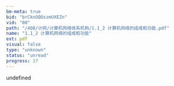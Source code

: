 ```yaml
---
bm-meta: true
bid: "brCknOQOszmUXEZn"
vid: "00"
path: "/408/计网/计算机网络体系机构/1.1_2 计算机网络的组成和功能.pdf"
name: "1.1_2 计算机网络的组成和功能"
ext: pdf
visual: false
type: "unknown"
status: "unread"
progress: 17
---
```

undefined